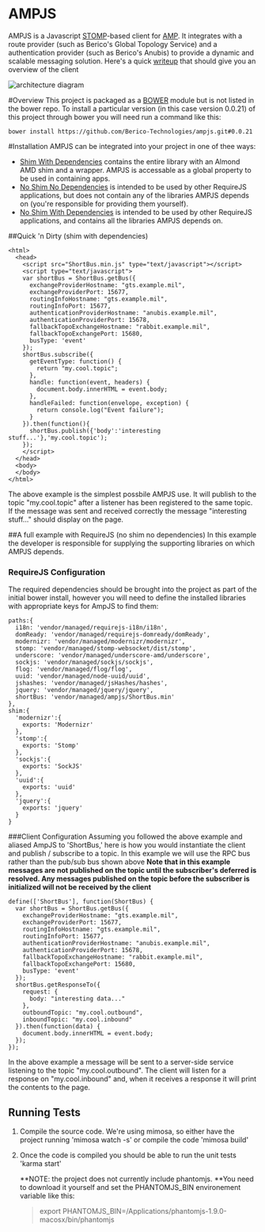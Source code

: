 AMPJS
=====
AMPJS is a Javascript [STOMP]-based client for [AMP]. It integrates with a route provider (such as Berico's Global Topology Service) and a authentication provider (such as Berico's Anubis) to provide a dynamic and scalable messaging solution. Here's a quick [writeup] that should give you an overview of the client


![architecture diagram](https://raw.github.com/Berico-Technologies/ampjs/develop/docs/amp_architecture.png)


#Overview
This project is packaged as a [BOWER](https://github.com/bower/bower) module but is not listed in the bower repo. To install a particular version (in this case version 0.0.21) of this project through bower you will need run a command like this:
```
bower install https://github.com/Berico-Technologies/ampjs.git#0.0.21
```
#Installation
AMPJS can be integrated into your project in one of thee ways:
- [Shim With Dependencies] contains the entire library with an Almond AMD shim and a wrapper. AMPJS is accessable as a global property to be used in containing apps.
- [No Shim No Dependencies] is intended to be used by other RequireJS applications, but does not contain any of the libraries AMPJS depends on (you're responsible for providing them yourself).
- [No Shim With Dependencies] is intended to be used by other RequireJS applications, and contains all the libraries AMPJS depends on.

##Quick 'n Dirty (shim with dependencies)
```
<html>
  <head>
    <script src="ShortBus.min.js" type="text/javascript"></script>
    <script type="text/javascript">
    var shortBus = ShortBus.getBus({
      exchangeProviderHostname: "gts.example.mil",
      exchangeProviderPort: 15677,
      routingInfoHostname: "gts.example.mil",
      routingInfoPort: 15677,
      authenticationProviderHostname: "anubis.example.mil",
      authenticationProviderPort: 15678,
      fallbackTopoExchangeHostname: "rabbit.example.mil",
      fallbackTopoExchangePort: 15680,
      busType: 'event'
    });
    shortBus.subscribe({
      getEventType: function() {
        return "my.cool.topic";
      },
      handle: function(event, headers) {
        document.body.innerHTML = event.body;
      },
      handleFailed: function(envelope, exception) {
        return console.log("Event failure");
      }
    }).then(function(){
      shortBus.publish({'body':'interesting stuff...'},'my.cool.topic');
    });
    </script>
  </head>
  <body>
  </body>
</html>
```
The above example is the simplest possbile AMPJS use. It will publish to the topic "my.cool.topic" after a listener has been registered to the same topic. If the message was sent and received correctly the message "interesting stuff..." should display on the page.

##A full example with RequireJS (no shim no dependencies)
In this example the developer is responsible for supplying the supporting libraries on which AMPJS depends.

### RequireJS Configuration
The required dependencies should be brought into the project as part of the initial bower install, however you will need to define the installed libraries with appropriate keys for AmpJS to find them:
```
paths:{
  i18n: 'vendor/managed/requirejs-i18n/i18n',
  domReady: 'vendor/managed/requirejs-domready/domReady',
  modernizr: 'vendor/managed/modernizr/modernizr',
  stomp: 'vendor/managed/stomp-websocket/dist/stomp',
  underscore: 'vendor/managed/underscore-amd/underscore',
  sockjs: 'vendor/managed/sockjs/sockjs',
  flog: 'vendor/managed/flog/flog',
  uuid: 'vendor/managed/node-uuid/uuid',
  jshashes: 'vendor/managed/jsHashes/hashes',
  jquery: 'vendor/managed/jquery/jquery',
  shortBus: 'vendor/managed/ampjs/ShortBus.min'
},
shim:{
  'modernizr':{
    exports: 'Modernizr'
  },
  'stomp':{
    exports: 'Stomp'
  },
  'sockjs':{
    exports: 'SockJS'
  },
  'uuid':{
    exports: 'uuid'
  },
  'jquery':{
    exports: 'jquery'
  }
}
```

###Client Configuration
Assuming you followed the above example and aliased AmpJS to 'ShortBus,' here is how you would instantiate the client and publish / subscribe to a topic. In this example we will use the RPC bus rather than the pub/sub bus shown above **Note that in this example messages are not published on the topic until the subscriber's deferred is resolved. Any messages published on the topic before the subscriber is initialized will not be received by the client**

```
define(['ShortBus'], function(ShortBus) {
  var shortBus = ShortBus.getBus({
    exchangeProviderHostname: "gts.example.mil",
    exchangeProviderPort: 15677,
    routingInfoHostname: "gts.example.mil",
    routingInfoPort: 15677,
    authenticationProviderHostname: "anubis.example.mil",
    authenticationProviderPort: 15678,
    fallbackTopoExchangeHostname: "rabbit.example.mil",
    fallbackTopoExchangePort: 15680,
    busType: 'event'
  });
  shortBus.getResponseTo({
    request: {
      body: "interesting data..."
    },
    outboundTopic: "my.cool.outbound",
    inboundTopic: "my.cool.inbound"
  }).then(function(data) {
    document.body.innerHTML = event.body;
  });
});
```
In the above example a message will be sent to a server-side service listening to the topic "my.cool.outbound". The client will listen for a response on "my.cool.inbound" and, when it receives a response it will print the contents to the page.



Running Tests
-------------
1. Compile the source code. We're using mimosa, so either have the project running 'mimosa watch -s' or compile the code 'mimosa build'

2. Once the code is compiled you should be able to run the unit tests 'karma start'

    **NOTE: the project does not currently include phantomjs. **You need to download it yourself and set the PHANTOMJS_BIN environement variable like this:
    >export PHANTOMJS_BIN=/Applications/phantomjs-1.9.0-macosx/bin/phantomjs

[STOMP]: http://jmesnil.net/stomp-websocket/doc/
[AMP]: https://github.com/Berico-Technologies/AMP
[No Shim No Dependencies]: https://github.com/Berico-Technologies/ampjs/blob/master/build/noShimNoDependencies/ShortBus.min.js
[No Shim With Dependencies]: https://github.com/Berico-Technologies/ampjs/blob/master/build/noShimWithDependencies/ShortBus.min.js
[Shim With Dependencies]: https://github.com/Berico-Technologies/ampjs/blob/master/build/shimmedWithDependencies/ShortBus.min.js
[writeup]: https://raw.github.com/Berico-Technologies/ampjs/develop/docs/AmpJSWebClient.docx